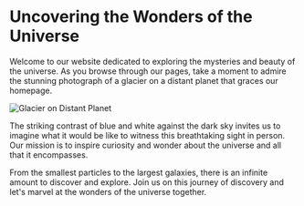 <!--font:Montserrat-->

# Uncovering the Wonders of the Universe

Welcome to our website dedicated to exploring the mysteries and beauty of the universe. As you browse through our pages, take a moment to admire the stunning photograph of a glacier on a distant planet that graces our homepage.

![Glacier on Distant Planet](https://example.com/glacier-wallpaper.jpg)

The striking contrast of blue and white against the dark sky invites us to imagine what it would be like to witness this breathtaking sight in person. Our mission is to inspire curiosity and wonder about the universe and all that it encompasses.

From the smallest particles to the largest galaxies, there is an infinite amount to discover and explore. Join us on this journey of discovery and let's marvel at the wonders of the universe together.

<!--

Write me markdown content of website with wallpaper:

"A photograph of a glacier on a distant planet, with the blue and white colors contrasting against the dark sky."

The header of the page should not be copy of the text but rather a real content of the website which is using this wallpaper.


---


# Exploring the Wonders of the Universe

Welcome to our website dedicated to exploring the mysteries and beauty of the universe. As you navigate through our pages, let this stunning photograph of a glacier on a distant planet serve as a reminder of the awe-inspiring wonders that exist beyond our own world.

![Glacier on Distant Planet](https://example.com/glacier-wallpaper.jpg)

The blue and white hues of the glacier stand out against the dark sky, inviting us to imagine what it would be like to stand on that distant planet and witness this breathtaking sight in person. 

Our mission is to inspire curiosity and wonder about the universe and all that it contains. From the smallest particles to the largest galaxies, there is so much to discover and explore. Join us on this journey of discovery and let's marvel at the wonders of the universe together.


---


Heading is too long, rewrite whole content.


---


# Discover the Wonders of the Universe

Welcome to our website dedicated to exploring the mysteries and beauty of the universe. As you navigate through our pages, you'll find a stunning photograph of a glacier on a distant planet serving as a reminder of the awe-inspiring wonders that exist beyond our own world.

![Glacier on Distant Planet](https://example.com/glacier-wallpaper.jpg)

The blue and white hues of the glacier stand out against the dark sky, inviting us to imagine what it would be like to witness this breathtaking sight in person. Our mission is to inspire curiosity and wonder about the universe and all that it contains.

From the smallest particles to the largest galaxies, there is so much to discover and explore. Join us on this journey of discovery and let's marvel at the wonders of the universe together.


---


Heading is too long, rewrite whole content.


---


# Exploring the Universe's Wonders

Welcome to our website dedicated to uncovering the mysteries and beauty of the universe. As you explore our pages, take a moment to appreciate the stunning photograph of a glacier on a distant planet that greets you.

![Glacier on Distant Planet](https://example.com/glacier-wallpaper.jpg)

The contrasting blue and white colors against the dark sky invite us to imagine what it would be like to witness this breathtaking sight in person. Our mission is to inspire curiosity and wonder about the universe and all that it contains.

From the tiniest particles to the largest galaxies, there is an endless amount to discover and explore. Join us on this journey of discovery and let's marvel at the wonders of the universe together.


---


Heading is too long, rewrite whole content.


---


# Uncovering the Wonders of the Universe

Welcome to our website dedicated to exploring the mysteries and beauty of the universe. As you browse through our pages, take a moment to admire the stunning photograph of a glacier on a distant planet that graces our homepage.

![Glacier on Distant Planet](https://example.com/glacier-wallpaper.jpg)

The striking contrast of blue and white against the dark sky invites us to imagine what it would be like to witness this breathtaking sight in person. Our mission is to inspire curiosity and wonder about the universe and all that it encompasses.

From the smallest particles to the largest galaxies, there is an infinite amount to discover and explore. Join us on this journey of discovery and let's marvel at the wonders of the universe together.


---


Write me a Google font which is best fitting for the website.

Pick from the list:
- Roboto
- Raleway
- Exo 2
- IBM Plex Sans
- Great Vibes
- Orbitron
- Playfair Display
- Montserrat
- Open Sans
- Futura
- Poppins
- Alegreya
- Barlow Condensed
- Lobster
- Inter
- Lato
- Dancing Script


Write just the font name nothing else.


---


Montserrat

-->
